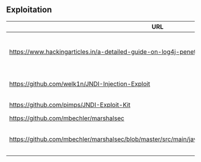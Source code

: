 ## Exploitation

| URL | Info |
| --- | --- |
| https://www.hackingarticles.in/a-detailed-guide-on-log4j-penetration-testing/ | A Detailed Guide on Log4J Penetration Testing |
| https://github.com/welk1n/JNDI-Injection-Exploit | JNDI-Injection-Exploit |
| https://github.com/pimps/JNDI-Exploit-Kit | JNDI-Exploit-Kit |
| https://github.com/mbechler/marshalsec | marshalsec |
| https://github.com/mbechler/marshalsec/blob/master/src/main/java/marshalsec/jndi/LDAPRefServer.java | marshalsec malicious LDAP server |
